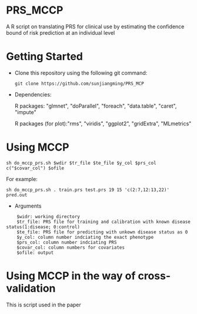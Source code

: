 # PRS_MCCP
A R script on translating PRS for clinical use by estimating the confidence bound of risk prediction at an individual level

# Getting Started
- Clone this repository using the following git command:

  `git clone https://github.com/sunjiangming/PRS_MCP`

- Dependencies:

    R packages: "glmnet", "doParallel", "foreach", "data.table", "caret", "impute"
    
    R packages (for plot):"rms", "viridis", "ggplot2", "gridExtra", "MLmetrics"

# Using MCCP

    sh do_mccp_prs.sh $wdir $tr_file $te_file $y_col $prs_col c("$covar_col") $ofile

 For example:

    sh do_mccp_prs.sh . train.prs test.prs 19 15 'c(2:7,12:13,22)' pred.out


-  Arguments
```
    $widr: working directory
    $tr_file: PRS file for training and calibration with known disease status(1:disease; 0:control)
    $te_file: PRS file for predicting with unkown disease status as 0
    $y_col: column number indciating the exact phenotype
    $prs_col: column number indciating PRS
    $covar_col: column numbers for covariates
    $ofile: output
```

# Using MCCP in the way of cross-validation

  This is script used in the paper
